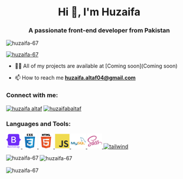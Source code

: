 <h1 align="center">Hi 👋, I'm Huzaifa</h1>
<h3 align="center">A passionate front-end developer from Pakistan</h3>

<p align="left"> <img src="https://komarev.com/ghpvc/?username=huzaifa-67&label=Profile%20views&color=0e75b6&style=flat" alt="huzaifa-67" /> </p>

<p align="left"> <a href="https://github.com/ryo-ma/github-profile-trophy"><img src="https://github-profile-trophy.vercel.app/?username=huzaifa-67" alt="huzaifa-67" /></a> </p>

- 👨‍💻 All of my projects are available at [Coming soon](Coming soon)

- 📫 How to reach me **huzaifa.altaf04@gmail.com**

<h3 align="left">Connect with me:</h3>
<p align="left">
<a href="https://linkedin.com/in/huzaifa altaf" target="_blank"><img align="center" src="https://raw.githubusercontent.com/rahuldkjain/github-profile-readme-generator/master/src/images/icons/Social/linked-in-alt.svg" alt="huzaifa altaf" height="30" width="40" /></a>
<a href="https://instagram.com/huzaifabaltaf" target="_blank"><img align="center" src="https://raw.githubusercontent.com/rahuldkjain/github-profile-readme-generator/master/src/images/icons/Social/instagram.svg" alt="huzaifabaltaf" height="30" width="40" /></a>
</p>

<h3 align="left">Languages and Tools:</h3>
<p align="left"> <a href="https://getbootstrap.com" target="_blank" rel="noreferrer"> <img src="https://raw.githubusercontent.com/devicons/devicon/master/icons/bootstrap/bootstrap-plain-wordmark.svg" alt="bootstrap" width="40" height="40"/> </a> <a href="https://www.w3schools.com/css/" target="_blank" rel="noreferrer"> <img src="https://raw.githubusercontent.com/devicons/devicon/master/icons/css3/css3-original-wordmark.svg" alt="css3" width="40" height="40"/> </a> <a href="https://www.w3.org/html/" target="_blank" rel="noreferrer"> <img src="https://raw.githubusercontent.com/devicons/devicon/master/icons/html5/html5-original-wordmark.svg" alt="html5" width="40" height="40"/> </a> <a href="https://developer.mozilla.org/en-US/docs/Web/JavaScript" target="_blank" rel="noreferrer"> <img src="https://raw.githubusercontent.com/devicons/devicon/master/icons/javascript/javascript-original.svg" alt="javascript" width="40" height="40"/> </a> <a href="https://www.mysql.com/" target="_blank" rel="noreferrer"> <img src="https://raw.githubusercontent.com/devicons/devicon/master/icons/mysql/mysql-original-wordmark.svg" alt="mysql" width="40" height="40"/> </a> <a href="https://sass-lang.com" target="_blank" rel="noreferrer"> <img src="https://raw.githubusercontent.com/devicons/devicon/master/icons/sass/sass-original.svg" alt="sass" width="40" height="40"/> </a> <a href="https://tailwindcss.com/" target="_blank" rel="noreferrer"> <img src="https://www.vectorlogo.zone/logos/tailwindcss/tailwindcss-icon.svg" alt="tailwind" width="40" height="40"/> </a> </p>

<p><img align="left" src="https://github-readme-stats.vercel.app/api/top-langs?username=huzaifa-67&show_icons=true&locale=en&layout=compact" alt="huzaifa-67" /></p>

<p>&nbsp;<img align="center" src="https://github-readme-stats.vercel.app/api?username=huzaifa-67&show_icons=true&locale=en" alt="huzaifa-67" /></p>

<p><img align="center" src="https://github-readme-streak-stats.herokuapp.com/?user=huzaifa-67&" alt="huzaifa-67" /></p>

